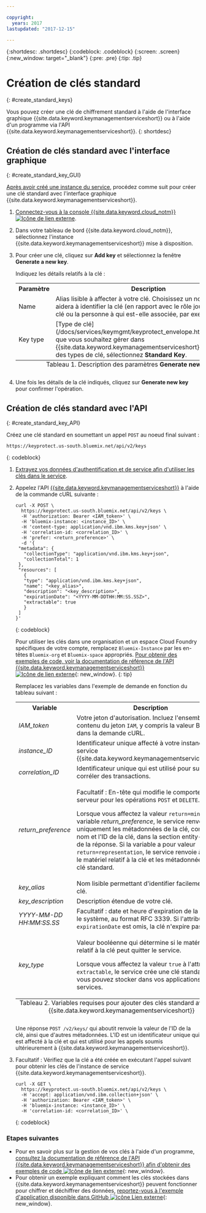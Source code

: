```yaml
---

copyright:
  years: 2017
lastupdated: "2017-12-15"

---
```


{:shortdesc: .shortdesc}
{:codeblock: .codeblock}
{:screen: .screen}
{:new_window: target="_blank"}
{:pre: .pre}
{:tip: .tip}

# Création de clés standard
{: #create_standard_keys}

Vous pouvez créer une clé de chiffrement standard à l'aide de l'interface graphique {{site.data.keyword.keymanagementserviceshort}} ou à l'aide d'un programme via l'API {{site.data.keyword.keymanagementserviceshort}}.
{: shortdesc}

## Création de clés standard avec l'interface graphique
{: #create_standard_key_GUI}

[Après avoir créé une instance du service](/docs/services/keymgmt/keyprotect_provision.html), procédez comme suit pour créer une clé standard avec l'interface graphique {{site.data.keyword.keymanagementserviceshort}}.

1. [Connectez-vous à la console {{site.data.keyword.cloud_notm}} ![Icône de lien externe](../../icons/launch-glyph.svg "Icône de lien externe")](https://console.bluemix.net/).
2. Dans votre tableau de bord {{site.data.keyword.cloud_notm}}, sélectionnez l'instance {{site.data.keyword.keymanagementserviceshort}} mise à disposition.
2. Pour créer une clé, cliquez sur **Add key** et sélectionnez la fenêtre **Generate a new key**.

    Indiquez les détails relatifs à la clé :

    <table>
      <tr>
        <th>Paramètre</th>
        <th>Description</th>
      </tr>
      <tr>
        <td>Name</td>
        <td>Alias lisible à affecter à votre clé. Choisissez un nom qui vous aidera à identifier la clé (en rapport avec le rôle joué par cette clé ou la personne à qui est-elle associée, par exemple).</td>
      </tr>
      <tr></tr>
        <td>Key type</td>
        <td>[Type de clé](/docs/services/keymgmt/keyprotect_envelope.html#key_types) que vous souhaitez gérer dans {{site.data.keyword.keymanagementserviceshort}}. Dans la liste des types de clé, sélectionnez <b>Standard Key</b>.</td>
      </tr>
      <caption style="caption-side:bottom;">Tableau 1. Description des paramètres <b>Generate new key</b></caption>
    </table>

3. Une fois les détails de la clé indiqués, cliquez sur **Generate new key** pour confirmer l'opération. 

## Création de clés standard avec l'API 
{: #create_standard_key_API}

Créez une clé standard en soumettant un appel `POST` au noeud final suivant :

```
https://keyprotect.us-south.bluemix.net/api/v2/keys
```
{: codeblock}

1. [Extrayez vos données d'authentification et de service afin d'utiliser les clés dans le service](/docs/services/keymgmt/keyprotect_authentication.html).

2. Appelez l'API [{{site.data.keyword.keymanagementserviceshort}}](https://console.ng.bluemix.net/apidocs/639) à l'aide de la commande cURL suivante :

    ```cURL
    curl -X POST \
      https://keyprotect.us-south.bluemix.net/api/v2/keys \
      -H 'authorization: Bearer <IAM_token>' \
      -H 'bluemix-instance: <instance_ID>' \
      -H 'content-type: application/vnd.ibm.kms.key+json' \
      -H 'correlation-id: <correlation_ID>' \
      -H 'prefer: <return_preference>' \
      -d '{
     "metadata": {
       "collectionType": "application/vnd.ibm.kms.key+json",
       "collectionTotal": 1
     },
     "resources": [
       {
       "type": "application/vnd.ibm.kms.key+json",
       "name": "<key_alias>",
       "description": "<key_description>",
       "expirationDate": "<YYYY-MM-DDTHH:MM:SS.SSZ>",
       "extractable": true
       }
     ]
    }'
    ```
    {: codeblock}

    Pour utiliser les clés dans une organisation et un espace Cloud Foundry spécifiques de votre compte, remplacez `Bluemix-Instance` par les en-têtes `Bluemix-org` et `Bluemix-space` appropriés. [Pour obtenir des exemples de code, voir la documentation de référence de l'API {{site.data.keyword.keymanagementserviceshort}} ![Icône de lien externe](../../icons/launch-glyph.svg "External link icon")](https://console.ng.bluemix.net/apidocs/639){: new_window}.
    {: tip}

    Remplacez les variables dans l'exemple de demande en fonction du tableau suivant :
    <table>
      <tr>
        <th>Variable</th>
        <th>Description</th>
      </tr>
      <tr>
        <td><em>IAM_token</em></td>
        <td>Votre jeton d'autorisation. Incluez l'ensemble du contenu du jeton <code>IAM</code>, y compris la valeur Bearer, dans la demande cURL.</td>
      </tr>
      <tr>
        <td><em>instance_ID</em></td>
        <td>Identificateur unique affecté à votre instance de service {{site.data.keyword.keymanagementserviceshort}}. </td>
      </tr>
      <tr>
        <td><em>correlation_ID</em></td>
        <td>Identificateur unique qui est utilisé pour suivre et corréler des transactions.</td>
      </tr>
      <tr>
        <td><em>return_preference</em></td>
        <td><p>Facultatif : En-tête qui modifie le comportement du serveur pour les opérations <code>POST</code> et <code>DELETE</code>.</p><p>Lorsque vous affectez la valeur <code>return=minimal</code> à la variable <em>return_preference</em>, le service renvoie uniquement les métadonnées de la clé, comme le nom et l'ID de la clé, dans la section entity-body de la réponse. Si la variable a pour valeur <code>return=representation</code>, le service renvoie à la fois le matériel relatif à la clé et les métadonnées de la clé standard.</p></td>
      </tr>
      <tr>
        <td><em>key_alias</em></td>
        <td>Nom lisible permettant d'identifier facilement votre clé.</td>
      </tr>
      <tr>
        <td><em>key_description</em></td>
        <td>Description étendue de votre clé.</td>
      </tr>
      <tr>
        <td><em>YYYY-MM-DD</em><br><em>HH:MM:SS.SS</em></td>
        <td>Facultatif : date et heure d'expiration de la clé dans le système, au format RFC 3339. Si l'attribut <code>expirationDate</code> est omis, la clé n'expire pas. </td>
      </tr>
      <tr>
        <td><em>key_type</em></td>
        <td>
          <p>Valeur booléenne qui détermine si le matériel relatif à la clé peut quitter le service.</p>
          <p>Lorsque vous affectez la valeur <code>true</code> à l'attribut <code>extractable</code>, le service crée une clé standard que vous pouvez stocker dans vos applications ou services.</p>
        </td>
      </tr>
        <caption style="caption-side:bottom;">Tableau 2. Variables requises pour ajouter des clés standard avec l'API {{site.data.keyword.keymanagementserviceshort}} </caption>
    </table>

    Une réponse `POST /v2/keys/` qui aboutit renvoie la valeur de l'ID de la clé, ainsi que d'autres métadonnées. L'ID est un identificateur unique qui est affecté à la clé et qui est utilisé pour les appels soumis ultérieurement à {{site.data.keyword.keymanagementserviceshort}}.

3. Facultatif : Vérifiez que la clé a été créée en exécutant l'appel suivant pour obtenir les clés de l'instance de service {{site.data.keyword.keymanagementserviceshort}}.

    ```cURL
    curl -X GET \
      https://keyprotect.us-south.bluemix.net/api/v2/keys \
      -H 'accept: application/vnd.ibm.collection+json' \
      -H 'authorization: Bearer <IAM_token>' \
      -H 'bluemix-instance: <instance_ID>' \
      -H 'correlation-id: <correlation_ID>' \
    ```
    {: codeblock}


### Etapes suivantes

- Pour en savoir plus sur la gestion de vos clés à l'aide d'un programme, [consultez la documentation de référence de l'API {{site.data.keyword.keymanagementserviceshort}} afin d'obtenir des exemples de code ![Icône de lien externe](../../icons/launch-glyph.svg "Icône de lien externe")](https://console.ng.bluemix.net/apidocs/639){: new_window}.
- Pour obtenir un exemple expliquant comment les clés stockées dans {{site.data.keyword.keymanagementserviceshort}} peuvent fonctionner pour chiffrer et déchiffrer des données, [reportez-vous à l'exemple d'application disponible dans GitHub ![icône Lien externe](../../icons/launch-glyph.svg "External link icon")](https://github.com/IBM-Bluemix/key-protect-helloworld-python){: new_window}.
